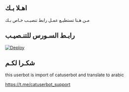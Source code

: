 ## اهـلا بـك
مـن هـنا تستطيـع عمـل رابط تنصيـب خـاص بـك

## رابـط السـورس للتنـصيـب

[![Deploy](https://www.herokucdn.com/deploy/button.svg)](https://heroku.com/deploy?template=https://github.com/monerq/jmthon)

## شكـرا لكـم 


this userbot is import of catuserbot and translate to arabic

https://t.me/catuserbot_support
